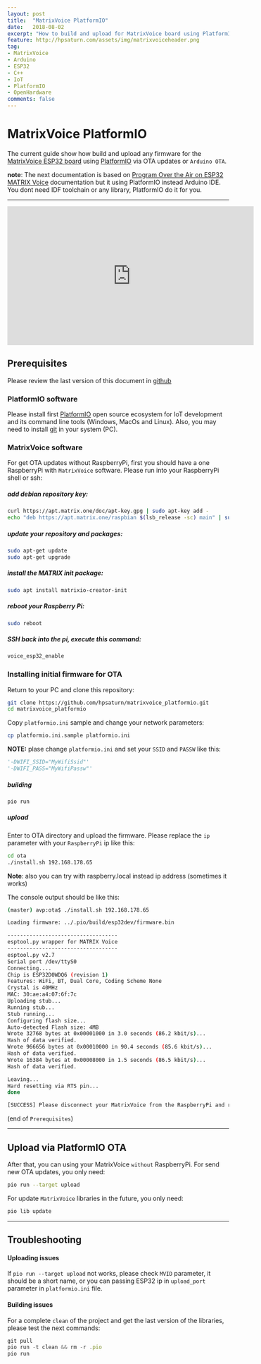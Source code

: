 ```yaml
---
layout: post
title:  "MatrixVoice PlatformIO"
date:   2018-08-02
excerpt: "How to build and upload for MatrixVoice board using PlatformIO"
feature: http://hpsaturn.com/assets/img/matrixvoiceheader.png
tag:
- MatrixVoice
- Arduino
- ESP32
- C++
- IoT
- PlatformIO
- OpenHardware
comments: false
---
```


# MatrixVoice PlatformIO

The current guide show how build and upload any firmware for the [MatrixVoice ESP32 board](https://www.matrix.one/products/voice) using [PlatformIO](https://platformio.org/) via OTA updates or `Arduino OTA`. 

**note**: The next documentation is based on [Program Over the Air on ESP32 MATRIX Voice](https://www.hackster.io/matrix-labs/program-over-the-air-on-esp32-matrix-voice-5e76bb) documentation but it using PlatformIO instead Arduino IDE. You dont need IDF toolchain or any library, PlatformIO do it for you.

---

<iframe width="560" height="315" src="https://www.youtube.com/embed/A_T4X2NtwiM" frameborder="0" allow="accelerometer; autoplay; encrypted-media; gyroscope; picture-in-picture" allowfullscreen></iframe>

## Prerequisites

Please review the last version of this document in [github](https://github.com/hpsaturn/matrixvoice_platformio.git)

### PlatformIO software

Please install first [PlatformIO](http://platformio.org/) open source ecosystem for IoT development and its command line tools (Windows, MacOs and Linux). Also, you may need to install [git](http://git-scm.com/) in your system (PC).


### MatrixVoice software

For get OTA updates without RaspberryPi, first you should have a one RaspberryPi with `MatrixVoice` software. Please run into your RaspberryPi shell or ssh:

##### add debian repository key:

```bash
curl https://apt.matrix.one/doc/apt-key.gpg | sudo apt-key add -
echo "deb https://apt.matrix.one/raspbian $(lsb_release -sc) main" | sudo tee /etc/apt/sources.list.d/matrixlabs.list
```

##### update your repository and packages:
```bash
sudo apt-get update
sudo apt-get upgrade
```
#####  install the MATRIX init package:
```bash
sudo apt install matrixio-creator-init
```
#####  reboot your Raspberry Pi:
```bash
sudo reboot
```
##### SSH back into the pi, execute this command:
```bash
voice_esp32_enable
```

### Installing initial firmware for OTA

Return to your PC and clone this repository:

```bash
git clone https://github.com/hpsaturn/matrixvoice_platformio.git
cd matrixvoice_platformio
```
Copy `platformio.ini` sample and change your network parameters:
```bash
cp platformio.ini.sample platformio.ini
```
**NOTE:** plase change `platformio.ini` and set your `SSID` and `PASSW` like this:

```python
'-DWIFI_SSID="MyWifiSsid"'
'-DWIFI_PASS="MyWifiPassw"'
```
##### building
```bash
pio run
```
##### upload

Enter to OTA directory and upload the firmware. Please replace the `ip` parameter with your `RaspberryPi` ip like this:

```bash
cd ota
./install.sh 192.168.178.65
```
**Note**: also you can try with raspberry.local instead ip address (sometimes it works)

The console output should be like this:
```bash
(master) avp:ota$ ./install.sh 192.168.178.65

Loading firmware: ../.pio/build/esp32dev/firmware.bin

-----------------------------------
esptool.py wrapper for MATRIX Voice
-----------------------------------
esptool.py v2.7
Serial port /dev/ttyS0
Connecting....
Chip is ESP32D0WDQ6 (revision 1)
Features: WiFi, BT, Dual Core, Coding Scheme None
Crystal is 40MHz
MAC: 30:ae:a4:07:6f:7c
Uploading stub...
Running stub...
Stub running...
Configuring flash size...
Auto-detected Flash size: 4MB
Wrote 32768 bytes at 0x00001000 in 3.0 seconds (86.2 kbit/s)...
Hash of data verified.
Wrote 966656 bytes at 0x00010000 in 90.4 seconds (85.6 kbit/s)...
Hash of data verified.
Wrote 16384 bytes at 0x00008000 in 1.5 seconds (86.5 kbit/s)...
Hash of data verified.

Leaving...
Hard resetting via RTS pin...
done

[SUCCESS] Please disconnect your MatrixVoice from the RaspberryPi and reconnect it alone for future OTA updates.
```
(end of `Prerequisites`)

---

## Upload via PlatformIO OTA

After that, you can using your MatrixVoice `without` RaspberryPi. For send new OTA updates, you only need:
```bash
pio run --target upload
```

For update `MatrixVoice` libraries in the future, you only need:
```bash
pio lib update
```

---

## Troubleshooting

#### Uploading issues

If `pio run --target upload` not works, please check `MVID` parameter, it should be a short name, or you can passing ESP32 ip in `upload_port` parameter in `platformio.ini` file.

#### Building issues

For a complete `clean` of the project and get the last version of the libraries, please test the next commands:

```javascript
git pull
pio run -t clean && rm -r .pio
pio run
```
